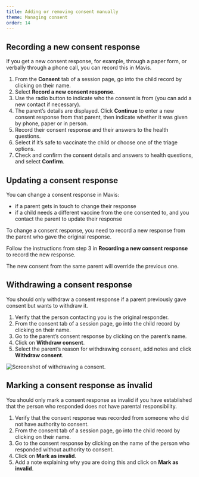 ```yaml
---
title: Adding or removing consent manually
theme: Managing consent
order: 14
---
```


## Recording a new consent response

If you get a new consent response, for example, through a paper form, or verbally through a phone call, you can record this in Mavis.

1. From the **Consent** tab of a session page, go into the child record by clicking on their name.
2. Select **Record a new consent response**.
3. Use the radio button to indicate who the consent is from (you can add a new contact if necessary).
4. The parent’s details are displayed. Click **Continue** to enter a new consent response from that parent, then indicate whether it was given by phone, paper or in person.
5. Record their consent response and their answers to the health questions.
6. Select if it’s safe to vaccinate the child or choose one of the triage options.
7. Check and confirm the consent details and answers to health questions, and select **Confirm**.

## Updating a consent response

You can change a consent response in Mavis:

- if a parent gets in touch to change their response
- if a child needs a different vaccine from the one consented to, and you contact the parent to update their response

To change a consent response, you need to record a new response from the parent who gave the original response.

Follow the instructions from step 3 in **Recording a new consent response** to record the new response.

The new consent from the same parent will override the previous one.

## Withdrawing a consent response

You should only withdraw a consent response if a parent previously gave consent but wants to withdraw it.

1. Verify that the person contacting you is the original responder.
2. From the consent tab of a session page, go into the child record by clicking on their name.
3. Go to the parent’s consent response by clicking on the parent’s name.
4. Click on **Withdraw consent**.
5. Select the parent’s reason for withdrawing consent, add notes and click **Withdraw consent**.

![Screenshot of withdrawing a consent.](/assets/images/consent-form-view.png)

## Marking a consent response as invalid

You should only mark a consent response as invalid if you have established that the person who responded does not have parental responsibility.

1. Verify that the consent response was recorded from someone who did not have authority to consent.
2. From the consent tab of a session page, go into the child record by clicking on their name.
3. Go to the consent response by clicking on the name of the person who responded without authority to consent.
4. Click on **Mark as invalid**.
5. Add a note explaining why you are doing this and click on **Mark as invalid**.

